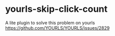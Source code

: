 # yourls-skip-click-count

A lite plugin to solve this problem on yourls
https://github.com/YOURLS/YOURLS/issues/2829

